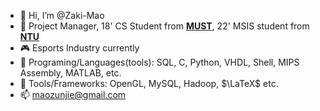 - 👋 Hi, I’m @Zaki-Mao
- 👀 Project Manager, 18' CS Student from **[MUST](https://www.must.edu.mo)**, 22' MSIS student from **[NTU](https://www.ntu.edu.sg)**
- 🎮 Esports Industry currently
- 🌱 Programing/Languages(tools): SQL, C, Python, VHDL, Shell, MIPS Assembly, MATLAB, etc.
- 🌱 Tools/Frameworks: OpenGL, MySQL, Hadoop, $\LaTeX$ etc.
- 📫 maozunjie@gmail.com
 
<!---
Zaki-Mao/Zaki-Mao is a ✨ special ✨ repository because its `README.md` (this file) appears on your GitHub profile.
You can click the Preview link to take a look at your changes.
--->
